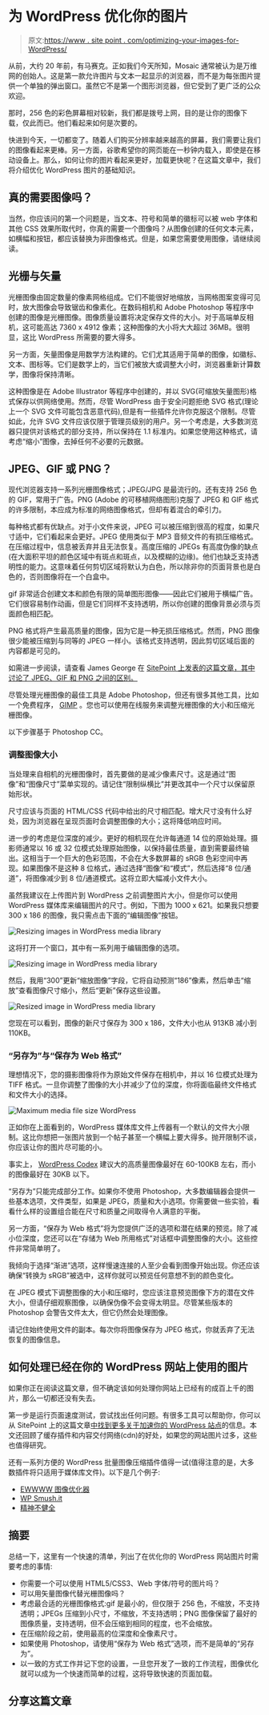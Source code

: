 # 为 WordPress 优化你的图片

> 原文:[https://www . site point . com/optimizing-your-images-for-WordPress/](https://www.sitepoint.com/optimizing-your-images-for-wordpress/)

从前，大约 20 年前，有马赛克。正如我们今天所知，Mosaic 通常被认为是万维网的创始人。这是第一款允许图片与文本一起显示的浏览器，而不是为每张图片提供一个单独的弹出窗口。虽然它不是第一个图形浏览器，但它受到了更广泛的公众欢迎。

那时，256 色的彩色屏幕相对较新，我们都是拨号上网，目的是让你的图像下载，仅此而已。他们看起来如何是次要的。

快进到今天，一切都变了。随着人们购买分辨率越来越高的屏幕，我们需要让我们的图像看起来更棒。另一方面，谷歌希望你的网页能在一秒钟内载入，即使是在移动设备上。那么，如何让你的图片看起来更好，加载更快呢？在这篇文章中，我们将介绍优化 WordPress 图片的基础知识。

## 真的需要图像吗？

当然，你应该问的第一个问题是，当文本、符号和简单的徽标可以被 web 字体和其他 CSS 效果所取代时，你真的需要一个图像吗？从图像创建的任何文本元素，如横幅和按钮，都应该替换为非图像格式。但是，如果您需要使用图像，请继续阅读。

## 光栅与矢量

光栅图像由固定数量的像素网格组成。它们不能很好地缩放，当网格图案变得可见时，放大图像会导致锯齿和像素化。在数码相机和 Adobe Photoshop 等程序中创建的图像是光栅图像。图像质量设置将决定保存文件的大小。对于高端单反相机，这可能高达 7360 x 4912 像素；这种图像的大小将大大超过 36MB。很明显，这比 WordPress 所需要的要大得多。

另一方面，矢量图像是用数学方法构建的。它们尤其适用于简单的图像，如徽标、文本、图标等。它们是数学上的，当它们被放大或调整大小时，浏览器重新计算数学，图像将保持清晰。

这种图像是在 Adobe Illustrator 等程序中创建的，并以 SVG(可缩放矢量图形)格式保存以供网络使用。然而，尽管 WordPress 由于安全问题拒绝 SVG 格式(理论上一个 SVG 文件可能包含恶意代码),但是有一些插件允许你克服这个限制。尽管如此，允许 SVG 文件应该仅限于管理员级别的用户。另一个考虑是，大多数浏览器只提供对该格式的部分支持，所以保持在 1.1 标准内。如果您使用这种格式，请考虑“缩小”图像，去掉任何不必要的元数据。

## JPEG、GIF 或 PNG？

现代浏览器支持一系列光栅图像格式；JPEG/JPG 是最流行的。还有支持 256 色的 GIF，常用于广告。PNG (Adobe 的可移植网络图形)克服了 JPEG 和 GIF 格式的许多限制，本应成为标准的网络图像格式，但却有着混合的牵引力。

每种格式都有优缺点。对于小文件来说，JPEG 可以被压缩到很高的程度，如果尺寸适中，它们看起来会更好。JPEG 使用类似于 MP3 音频文件的有损压缩格式。在压缩过程中，信息被丢弃并且无法恢复。高度压缩的 JPEGs 有高度伪像的缺点(在大面积平坦的颜色区域中有斑点和斑点，以及模糊的边缘)。他们也缺乏支持透明性的能力。这意味着任何剪切区域将默认为白色，所以除非你的页面背景也是白色的，否则图像将在一个白盒中。

gif 非常适合创建文本和颜色有限的简单图形图像——因此它们被用于横幅广告。它们很容易制作动画，但是它们同样不支持透明，所以你创建的图像背景必须与页面颜色相匹配。

PNG 格式将产生最高质量的图像，因为它是一种无损压缩格式。然而，PNG 图像很少能被压缩到与同等的 JPEG 一样小。该格式支持透明，因此剪切区域后面的内容都是可见的。

如需进一步阅读，请查看 James George 在 [SitePoint 上发表的这篇文章，其中讨论了 JPEG、GIF 和 PNG 之间的区别。](https://www.sitepoint.com/gif-jpg-png-whats-difference/)

尽管处理光栅图像的最佳工具是 Adobe Photoshop，但还有很多其他工具，比如一个免费程序， [GIMP](http://www.gimp.org/) 。您也可以使用在线服务来调整光栅图像的大小和压缩光栅图像。

以下步骤基于 Photoshop CC。

### 调整图像大小

当处理来自相机的光栅图像时，首先要做的是减少像素尺寸。这是通过“图像”和“图像尺寸”菜单实现的。请记住“限制纵横比”并更改其中一个尺寸以保留原始形状。

尺寸应该与页面的 HTML/CSS 代码中给出的尺寸相匹配。增大尺寸没有什么好处，因为浏览器在呈现页面时会调整图像的大小；这将降低响应时间。

进一步的考虑是位深度的减少。更好的相机现在允许每通道 14 位的原始处理。摄影师通常以 16 或 32 位模式处理原始图像，以保持最佳质量，直到需要最终输出。这相当于一个巨大的色彩范围，不会在大多数屏幕的 sRGB 色彩空间中再现。如果图像不是这种 8 位格式，通过选择“图像”和“模式”，然后选择“8 位/通道”，将图像减少到 8 位/通道模式。这将立即大幅减小文件大小。

虽然我建议在上传图片到 WordPress 之前调整图片大小，但是你可以使用 WordPress 媒体库来编辑图片的尺寸。例如，下图为 1000 x 621。如果我只想要 300 x 186 的图像，我只需点击下面的“编辑图像”按钮。

![Resizing images in WordPress media library](../Images/e80ae8d92c2f29929125fecb38a63d39.png)

这将打开一个窗口，其中有一系列用于编辑图像的选项。

![Resizing image in WordPress media library](../Images/8178851058bfc00cc3966536d10545fa.png)

然后，我用“300”更新“缩放图像”字段，它将自动预测“186”像素，然后单击“缩放”查看图像尺寸缩小，然后“更新”保存这些设置。

![Resized image in WordPress media library](../Images/1d706f6fbf08aca888416f67f42d164d.png)

您现在可以看到，图像的新尺寸保存为 300 x 186，文件大小也从 913KB 减小到 110KB。

### “另存为”与“保存为 Web 格式”

理想情况下，您的摄影图像将作为原始文件保存在相机中，并以 16 位模式处理为 TIFF 格式。一旦你调整了图像的大小并减少了位的深度，你将面临最终文件格式和文件大小的选择。

![Maximum media file size WordPress](../Images/c2ed7541d8ba1fdea61f47ebd4d17409.png)

正如你在上面看到的，WordPress 媒体库文件上传器有一个默认的文件大小限制。这比你想把一张图片放到一个帖子甚至一个横幅上要大得多。抛开限制不谈，你应该让你的图片尽可能的小。

事实上， [WordPress Codex](http://codex.wordpress.org/Image_Size_and_Quality) 建议大的高质量图像最好在 60-100KB 左右，而小的图像最好在 30KB 以下。

“另存为”只能完成部分工作。如果你不使用 Photoshop，大多数编辑器会提供一些基本选项，文件类型，如果是 JPEG，质量和大小选项。你需要做一些实验，看看什么样的设置组合能在尺寸和质量之间取得令人满意的平衡。

另一方面，“保存为 Web 格式”将为您提供广泛的选项和潜在结果的预览。除了减小位深度，您还可以在“存储为 Web 所用格式”对话框中调整图像的大小。这些控件非常简单明了。

我倾向于选择“渐进”选项，这样慢速连接的人至少会看到图像开始出现。你还应该确保“转换为 sRGB”被选中，这样你就可以预览任何意想不到的颜色变化。

在 JPEG 模式下调整图像的大小和压缩时，您应该注意预览图像下方的潜在文件大小，但请仔细观察图像，以确保伪像不会变得太明显。尽管某些版本的 Photoshop 会警告文件太大，但它仍然会处理图像。

请记住始终使用文件的副本。每次你将图像保存为 JPEG 格式，你就丢弃了无法恢复的图像信息。

## 如何处理已经在你的 WordPress 网站上使用的图片

如果你正在阅读这篇文章，但不确定该如何处理你网站上已经有的成百上千的图片，那么一切都还没有失去。

第一步是运行页面速度测试，尝试找出任何问题。有很多工具可以帮助你，你可以从 SitePoint 上的这篇文章[中找到更多关于加速你的 WordPress 站点](https://www.sitepoint.com/speed-wordpress/)的信息。本文还回顾了缓存插件和内容交付网络(cdn)的好处，如果您的网站图片过多，这些也值得研究。

还有一系列方便的 WordPress 批量图像压缩插件值得一试(值得注意的是，大多数插件将只适用于媒体库文件)。以下是几个例子:

*   [EWWWW 图像优化器](https://wordpress.org/plugins/ewww-image-optimizer/)
*   [WP Smush.it](https://wordpress.org/plugins/wp-smushit/)
*   [精神不健全](https://wordpress.org/plugins/imsanity/)

## 摘要

总结一下，这里有一个快速的清单，列出了在优化你的 WordPress 网站图片时需要考虑的事情:

*   你需要一个可以使用 HTML5/CSS3、Web 字体/符号的图片吗？
*   可以用矢量图像代替光栅图像吗？
*   考虑最合适的光栅图像格式:gif 是最小的，但仅限于 256 色，不缩放，不支持透明；JPEGs 压缩到小尺寸，不缩放，不支持透明；PNG 图像保留了最好的图像质量，支持透明，但不会压缩到相同的程度，也不会缩放。
*   在压缩阶段之前，使用最高的位深度和全像素尺寸。
*   如果使用 Photoshop，请使用“保存为 Web 格式”选项，而不是简单的“另存为”。
*   以一致的方式工作并记下您的设置，一旦您开发了一致的工作流程，图像优化就可以成为一个快速而简单的过程，这将导致快速的页面加载。

## 分享这篇文章